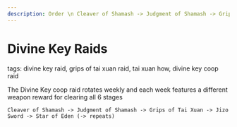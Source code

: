 ```yaml
---
description: Order \n Cleaver of Shamash -> Judgment of Shamash -> Grips of Tai Xuan -> Jizo Sword -> Star of Eden -> back to start
---
```

# Divine Key Raids
tags: divine key raid, grips of tai xuan raid, tai xuan how, divine key coop raid

The Divine Key coop raid rotates weekly and each week features a different weapon reward for clearing all 6 stages

`Cleaver of Shamash -> Judgment of Shamash -> Grips of Tai Xuan -> Jizo Sword -> Star of Eden (-> repeats)`